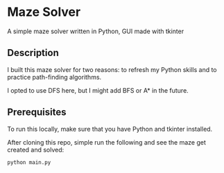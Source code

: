 # Maze Solver

A simple maze solver written in Python, GUI made with tkinter

## Description

I built this maze solver for two reasons: to refresh my Python skills and to practice path-finding algorithms.

I opted to use DFS here, but I might add BFS or A\* in the future.

## Prerequisites

To run this locally, make sure that you have Python and tkinter installed.

After cloning this repo, simple run the following and see the maze get created and solved:

```sh clone
python main.py
```
